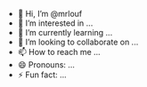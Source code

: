 - 👋 Hi, I’m @mrlouf
- 👀 I’m interested in ...
- 🌱 I’m currently learning ...
- 💞️ I’m looking to collaborate on ...
- 📫 How to reach me ...
- 😄 Pronouns: ...
- ⚡ Fun fact: ...

<!---
mrlouf/mrlouf is a ✨ special ✨ repository because its `README.md` (this file) appears on your GitHub profile.
You can click the Preview link to take a look at your changes.
--->
